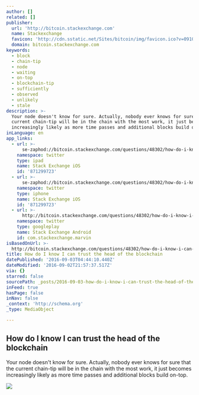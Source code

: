 ```yaml
---
author: []
related: []
publisher:
  url: 'http://bitcoin.stackexchange.com'
  name: Stackexchange
  favicon: 'http://cdn.sstatic.net/Sites/bitcoin/img/favicon.ico?v=0910168c5c65'
  domain: bitcoin.stackexchange.com
keywords:
  - block
  - chain-tip
  - node
  - waiting
  - on-top
  - blockchain-tip
  - sufficiently
  - observed
  - unlikely
  - stale
description: >-
  Your node doesn't know for sure. Actually, nobody ever knows for sure that the
  current chain-tip will be in the chain with the most work, it just becomes
  increasingly likely as more time passes and additional blocks build on-top.
inLanguage: en
app_links:
  - url: >-
      se-zaphod://bitcoin.stackexchange.com/questions/48302/how-do-i-know-i-can-trust-the-head-of-the-blockchain
    namespace: twitter
    type: ipad
    name: Stack Exchange iOS
    id: '871299723'
  - url: >-
      se-zaphod://bitcoin.stackexchange.com/questions/48302/how-do-i-know-i-can-trust-the-head-of-the-blockchain
    namespace: twitter
    type: iphone
    name: Stack Exchange iOS
    id: '871299723'
  - url: >-
      http://bitcoin.stackexchange.com/questions/48302/how-do-i-know-i-can-trust-the-head-of-the-blockchain
    namespace: twitter
    type: googleplay
    name: Stack Exchange Android
    id: com.stackexchange.marvin
isBasedOnUrl: >-
  http://bitcoin.stackexchange.com/questions/48302/how-do-i-know-i-can-trust-the-head-of-the-blockchain
title: How do I know I can trust the head of the blockchain
datePublished: '2016-09-03T04:44:10.440Z'
dateModified: '2016-09-02T21:57:37.517Z'
via: {}
starred: false
sourcePath: _posts/2016-09-03-how-do-i-know-i-can-trust-the-head-of-the-blockchain.md
inFeed: true
hasPage: false
inNav: false
_context: 'http://schema.org'
_type: MediaObject

---
```

<article style=""><h1>How do I know I can trust the head of the blockchain</h1><p>Your node doesn't know for sure. Actually, nobody ever knows for sure that the current chain-tip will be in the chain with the most work, it just becomes increasingly likely as more time passes and additional blocks build on-top.</p><img src="http://cdn.sstatic.net/Sites/bitcoin/img/apple-touch-icon.png?v=a43e5a337e6b&amp;a" /></article>